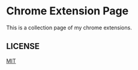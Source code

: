 # Chrome Extension Page

This is a collection page of my chrome extensions.

## LICENSE

[MIT](LICENSE)
